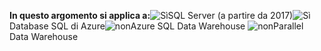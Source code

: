 <Token>**In questo argomento si applica a:**![Sì](media/yes.png)SQL Server (a partire da 2017)![Sì](media/yes.png)Database SQL di Azure![non](media/no.png)Azure SQL Data Warehouse ![non](media/no.png)Parallel Data Warehouse</Token>

